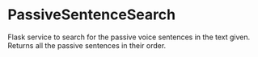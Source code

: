 # PassiveSentenceSearch
Flask service to search for the passive voice sentences in the text given. Returns all the passive sentences in their order.
